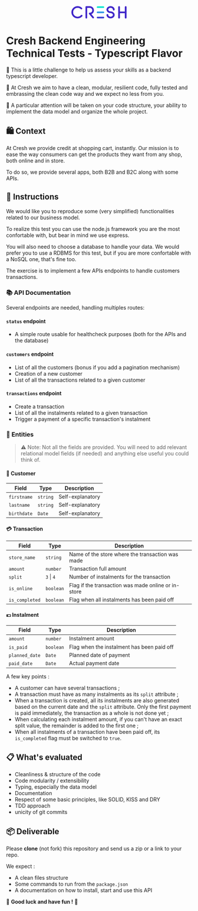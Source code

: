 <p style="text-align: center; margin: 40px auto;"><img src="images/logo.png" width="150px" /></p>

# Cresh Backend Engineering Technical Tests - Typescript Flavor

🧩 This is a little challenge to help us assess your skills as a backend typescript developer.

🎯 At Cresh we aim to have a clean, modular, resilient code, fully tested and embrassing the clean code way and we expect no less from you.

🧐 A particular attention will be taken on your code structure, your ability to implement the data model and organize the whole project.

## 🛍️ Context

At Cresh we provide credit at shopping cart, instantly.
Our mission is to ease the way consumers can get the products they want from any shop, both online and in store.

To do so, we provide several apps, both B2B and B2C along with some APIs.

## 📜 Instructions

We would like you to reproduce some (very simplified) functionalities related to our business model.

To realize this test you can use the node.js framework you are the most confortable with, but bear in mind we use express.

You will also need to choose a database to handle your data. We would prefer you to use a RDBMS for this test, but if you are more confortable with a NoSQL one, that's fine too.

The exercise is to implement a few APIs endpoints to handle customers transactions.

### 📚 API Documentation

Several endpoints are needed, handling multiples routes:

#### `status` endpoint

- A simple route usable for healthcheck purposes (both for the APIs and the database)

#### `customers` endpoint

- List of all the customers (bonus if you add a pagination mechanism)
- Creation of a new customer
- List of all the transactions related to a given customer

#### `transactions` endpoint

- Create a transaction
- List of all the instalments related to a given transaction
- Trigger a payment of a specific transaction's instalment

### 🔷 Entities

> ⚠️ Note: Not all the fields are provided. You will need to add relevant relational model fields (if needed) and anything else useful you could think of.

#### 👤 Customer

Field | Type | Description
-|-|-
`firstname` | `string` | Self-explanatory
`lastname` | `string` | Self-explanatory
`birthdate` | `Date` | Self-explanatory

#### 💳 Transaction

Field | Type | Description
-|-|-
`store_name` | `string` | Name of the store where the transaction was made
`amount` | `number` | Transaction full amount
`split` | `3` \| `4` | Number of instalments for the transaction
`is_online` | `boolean` | Flag if the transaction was made online or in-store
`is_completed` | `boolean` | Flag when all instalments has been paid off

#### 💵 Instalment

Field | Type | Description
-|-|-
`amount` | `number` | Instalment amount
`is_paid` | `boolean` | Flag when the instalment has been paid off
`planned_date` | `Date` | Planned date of payment
`paid_date` | `Date` | Actual payment date


A few key points :

- A customer can have several transactions ;
- A transaction must have as many instalments as its `split` attribute ;
- When a transaction is created, all its instalments are also generated based on the current date and the `split` attribute. Only the first payment is paid immediately, the transaction as a whole is not done yet ;
- When calculating each instalment amount, if you can't have an exact split value, the remainder is added to the first one ;
- When all instalments of a transaction have been paid off, its `is_completed` flag must be switched to `true`.


## 📋 What's evaluated

- Cleanliness & structure of the code
- Code modularity / extensibility
- Typing, especially the data model
- Documentation
- Respect of some basic principles, like  SOLID, KISS and DRY
- TDD approach
- unicity of git commits

## 📦 Deliverable

Please **clone** (not fork) this repository and send us a zip or a link to your repo.

We expect :

- A clean files structure
- Some commands to run from the `package.json`
- A documentation on how to install, start and use this API



🚀 **Good luck and have fun !** 🚀
